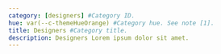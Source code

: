 ```yaml
---
category: [designers] #Category ID.
hue: var(--c-themeHueOrange) #Category hue. See note [1].
title: Designers #Category title.
description: Designers Lorem ipsum dolor sit amet.
---
```

